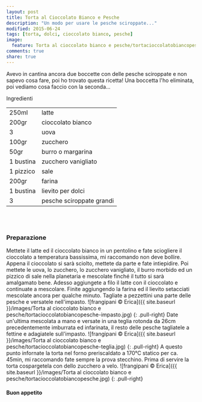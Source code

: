 ```yaml
---
layout: post
title: Torta al Cioccolato Bianco e Pesche
description: "Un modo per usare le pesche sciroppate..."
modified: 2015-06-24
tags: [torta, dolci, cioccolato bianco, pesche]
image:
  feature: Torta al cioccolato bianco e pesche/tortacioccolatobiancopesche-header.jpg
comments: true
share: true
---
```


Avevo in cantina ancora due boccette con delle pesche sciroppate e non sapevo cosa fare, poi ho trovato questa ricetta! Una boccetta l'ho eliminata, poi vediamo cosa faccio con la seconda...


<div class="ingredients">
  <div class="ingredients-title">Ingredienti</div>
  <table>
    <tbody>
      <tr>
        <td>250ml</td>
        <td>latte</td>
      </tr>
      <tr>
        <td>200gr</td>
        <td>cioccolato bianco</td>
      </tr>
      <tr>
        <td>3</td>
        <td>uova</td>
      </tr>
      <tr>
        <td>100gr</td>
        <td>zucchero</td>
      </tr>
      <tr>
        <td>50gr</td>
        <td>burro o margarina</td>
      </tr>
      <tr>
        <td>1 bustina</td>
        <td>zucchero vanigliato</td>
      </tr>
      <tr>
        <td>1 pizzico</td>
        <td>sale</td>
      </tr>
      <tr>
        <td>200gr</td>
        <td>farina</td>
      </tr>
      <tr>
        <td>1 bustina</td>
        <td>lievito per dolci</td>
      </tr>
      <tr>
        <td>3</td>
        <td>pesche sciroppate grandi</td>
      </tr>
    </tbody>
  </table>
  <br></br>
</div>


<h3>
  <font color="grey">
    <i class="icon-cogs"></i>
  </font> Preparazione
</h3>

Mettete il latte ed il cioccolato bianco in un pentolino e fate sciogliere il cioccolato a temperatura bassissima, mi raccomando non deve bollire. Appena il cioccolato si sarà sciolto, mettete da parte e fate intiepidire. Poi mettete le uova, lo zucchero, lo zucchero vanigliato, il burro morbido ed un pizzico di sale nella planetaria e mescolate finché il tutto si sarà amalgamato bene. Adesso aggiungete a filo il latte con il cioccolato e continuate a mescolare. Finite aggiungendo la farina ed il lievito setacciati mescolate ancora per qualche minuto. Tagliate a pezzettini una parte delle pesche e versatele nell'impasto. 
![frangipani © Erica]({{ site.baseurl }}/images/Torta al cioccolato bianco e pesche/tortacioccolatobiancopesche-impasto.jpg)
{: .pull-right}
Date un'ultima mescolata a mano e versate in una teglia rotonda da 26cm precedentemente imburrata ed infarinata, il resto delle pesche tagliatele a fettine e adagiatele sull'impasto.
![frangipani © Erica]({{ site.baseurl }}/images/Torta al cioccolato bianco e pesche/tortacioccolatobiancopesche-teglia.jpg)
{: .pull-right}
A questo punto infornate la torta nel forno preriscaldato a 170°C statico per ca. 45min, mi raccomando fate sempre la prova stecchino. Prima di servire la torta cospargetela con dello zucchero a velo.
![frangipani © Erica]({{ site.baseurl }}/images/Torta al cioccolato bianco e pesche/tortacioccolatobiancopesche.jpg)
{: .pull-right}

<h4>Buon appetito
  <font color="red">
    <i class="icon-smile"></i>
  </font>
</h4>
